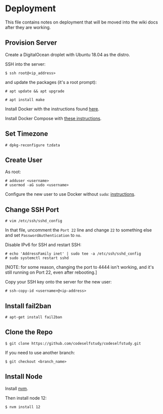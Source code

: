 # Deployment

This file contains notes on deployment that will be moved into the wiki docs after they are working.

## Provision Server

Create a DigitalOcean droplet with Ubuntu 18.04 as the distro.

SSH into the server:

```text
$ ssh root@<ip_address>
```

and update the packages (it's a root prompt):

```text
# apt update && apt upgrade
```


```text
# apt install make
```

Install Docker with the instructions found [here](https://docs.docker.com/install/linux/docker-ce/ubuntu/#install-docker-engine---community-1).

Install Docker Compose with [these instructions](https://docs.docker.com/compose/install/).

## Set Timezone

```text
# dpkg-reconfigure tzdata
```

## Create User


As root:

```text
# adduser <username>
# usermod -aG sudo <username>
```

Configure the new user to use Docker without `sudo`: [instructions](https://docs.docker.com/install/linux/linux-postinstall/#manage-docker-as-a-non-root-user).

## Change SSH Port


```text
# vim /etc/ssh/sshd_config
```

In that file, uncomment the `Port 22` line and change `22` to something else and set `PasswordAuthentication` to `no`.

Disable IPv6 for SSH and restart SSH:

```text
# echo 'AddressFamily inet' | sudo tee -a /etc/ssh/sshd_config
# sudo systemctl restart sshd
```

[NOTE: for some reason, changing the port to 4444 isn't working, and it's still running on Port 22, even after rebooting.]

Copy your SSH key onto the server for the new user:

```text
# ssh-copy-id <username>@<ip-address>
```

## Install fail2ban

```text
# apt-get install fail2ban
```

## Clone the Repo

```text
$ git clone https://github.com/codeselfstudy/codeselfstudy.git
```

If you need to use another branch:

```text
$ git checkout <branch_name>
```

## Install Node

Install [nvm](https://github.com/nvm-sh/nvm#installing-and-updating).

Then install node 12:

```text
$ nvm install 12
```
